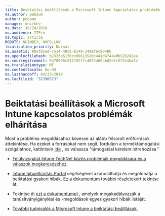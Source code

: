 ```yaml
---
title: Beiktatási beállítások a Microsoft Intune kapcsolatos problémák elhárítása
ms.author: pebaum
author: pebaum
manager: mnirkhe
ms.date: 10/24/2018
ms.audience: ITPro
ms.topic: article
ROBOTS: NOINDEX, NOFOLLOW
localization_priority: Normal
ms.assetid: 9bef81ad-7514-49c8-b149-24d8fec90486
ms.openlocfilehash: b2333a51f0cc0061351bc441d47444db52b262aa
ms.sourcegitcommit: 9d78905c512192ffc4675468abd2efc5f2e4baf4
ms.translationtype: MT
ms.contentlocale: hu-HU
ms.lasthandoff: 04/23/2019
ms.locfileid: "32390573"
---
```

# <a name="troubleshoot-issues-with-enrollment-options-microsoft-intune"></a>Beiktatási beállítások a Microsoft Intune kapcsolatos problémák elhárítása

Most a probléma megoldásához kövesse az alább felsorolt erőforrások áttekintése. Ha ezeket a forrásokat nem segít, forduljon a terméktámogatási szolgálathoz, kattintson [ide](https://portal.azure.com/#blade/Microsoft_Intune_DeviceSettings/ExtensionLandingBlade/help) , és válassza "támogatási kérelem létrehozása." 
  
- [Felülvizsgálat Intune TechNet közös problémák megoldására és a válaszok megkereséséhez](https://social.technet.microsoft.com/Forums/home?category=microsoftintune&amp;filter=alltypes&amp;sort=lastpostdesc).
    
- [Intune hibaelhárítás Portal](https://devicemanagement.microsoft.com/#blade/Microsoft_Intune_DeviceSettings/TroubleshootBlade) segítségével azonosíthatja és megoldhatja a beiktatási gyakori hibák. [Ez a dokumentum](https://docs.microsoft.com/intune/help-desk-operators) további részletekért tekintse át. 
    
- Tekintse át [ezt a dokumentumot](https://docs.microsoft.com/intune-classic/Troubleshoot/troubleshoot-device-enrollment-in-intune) , amelyek megakadályozzák a tanúsítványigénylési és -megoldások egyes gyakori hibák listáját. 
    
- [További tudnivalók a Microsoft Intune a beiktatási beállítások](https://docs.microsoft.com/intune/enrollment-options).
    

